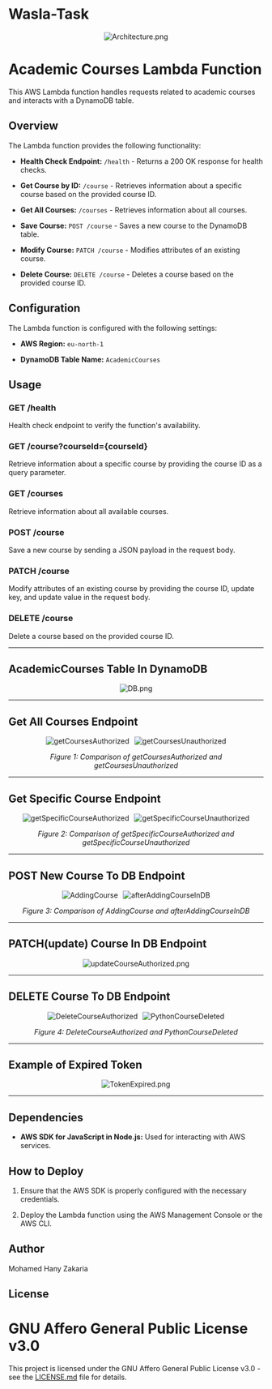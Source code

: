 ﻿# Wasla-Task

<p align="center">
  <img src="images/Architecture.png" alt="Architecture.png" style="max-width: 100%; height: auto;"/>
</p>

# Academic Courses Lambda Function

This AWS Lambda function handles requests related to academic courses and interacts with a DynamoDB table.

## Overview

The Lambda function provides the following functionality:

- **Health Check Endpoint:** `/health` - Returns a 200 OK response for health checks.

- **Get Course by ID:** `/course` - Retrieves information about a specific course based on the provided course ID.

- **Get All Courses:** `/courses` - Retrieves information about all courses.

- **Save Course:** `POST /course` - Saves a new course to the DynamoDB table.

- **Modify Course:** `PATCH /course` - Modifies attributes of an existing course.

- **Delete Course:** `DELETE /course` - Deletes a course based on the provided course ID.

## Configuration

The Lambda function is configured with the following settings:

- **AWS Region:** `eu-north-1`

- **DynamoDB Table Name:** `AcademicCourses`

## Usage

### GET /health

Health check endpoint to verify the function's availability.

### GET /course?courseId={courseId}

Retrieve information about a specific course by providing the course ID as a query parameter.

### GET /courses

Retrieve information about all available courses.

### POST /course

Save a new course by sending a JSON payload in the request body.

### PATCH /course

Modify attributes of an existing course by providing the course ID, update key, and update value in the request body.

### DELETE /course

Delete a course based on the provided course ID.

---

## AcademicCourses Table In DynamoDB

<p align="center">
  <img src="images/DB.png" alt="DB.png" style="max-width: 100%; height: auto;"/>
</p>

---

## Get All Courses Endpoint

<div style="display: flex; justify-content: center; align-items: center;">
  <img src="images/getCoursesAuthorized.png" alt="getCoursesAuthorized" style="max-width: 100%; height: auto; margin-right: 10px;">
  <img src="images/getCoursesUnauthorized.png" alt="getCoursesUnauthorized" style="max-width: 100%; height: auto;">
</div>
<p align="center">
  <em>Figure 1: Comparison of getCoursesAuthorized and getCoursesUnauthorized</em>
</p>

---

## Get Specific Course Endpoint

<div style="display: flex; justify-content: center; align-items: center;">
  <img src="images/getSpecificCourseAuthorized.png" alt="getSpecificCourseAuthorized" style="max-width: 100%; height: auto; margin-right: 10px;">
  <img src="images/getSpecificCourseUnauthorized.png" alt="getSpecificCourseUnauthorized" style="max-width: 100%; height: auto;">
</div>
<p align="center">
  <em>Figure 2: Comparison of getSpecificCourseAuthorized and getSpecificCourseUnauthorized</em>
</p>

---

## POST New Course To DB Endpoint

<div style="display: flex; justify-content: center; align-items: center;">
  <img src="images/AddingCourse.png" alt="AddingCourse" style="max-width: 100%; height: auto; margin-right: 10px;">
  <img src="images/afterAddingCourseInDB.png" alt="afterAddingCourseInDB" style="max-width: 100%; height: auto;">
</div>
<p align="center">
  <em>Figure 3: Comparison of AddingCourse and afterAddingCourseInDB</em>
</p>

---

## PATCH(update) Course In DB Endpoint

<p align="center">
  <img src="images/updateCourseAuthorized.png" alt="updateCourseAuthorized.png" style="max-width: 100%; height: auto;"/>
</p>

---

## DELETE Course To DB Endpoint

<div style="display: flex; justify-content: center; align-items: center;">
  <img src="images/DeleteCourseAuthorized.png" alt="DeleteCourseAuthorized" style="max-width: 100%; height: auto; margin-right: 10px;">
  <img src="images/PythonCourseDeleted.png" alt="PythonCourseDeleted" style="max-width: 100%; height: auto;">
</div>
<p align="center">
  <em>Figure 4: DeleteCourseAuthorized and PythonCourseDeleted</em>
</p>

---

## Example of Expired Token

<p align="center">
  <img src="images/TokenExpired.png" alt="TokenExpired.png" style="max-width: 100%; height: auto;"/>
</p>

---

## Dependencies

- **AWS SDK for JavaScript in Node.js:** Used for interacting with AWS services.

## How to Deploy

1. Ensure that the AWS SDK is properly configured with the necessary credentials.

2. Deploy the Lambda function using the AWS Management Console or the AWS CLI.

## Author

Mohamed Hany Zakaria

## License

# GNU Affero General Public License v3.0

This project is licensed under the GNU Affero General Public License v3.0 - see the [LICENSE.md](LICENSE.md) file for details.
